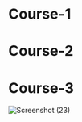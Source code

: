 # Course-1
# Course-2
# Course-3
![Screenshot (23)](https://github.com/kiranaradhya20/new/assets/80210004/0bf69634-37aa-4ea9-bc96-9aadeeed054e)
